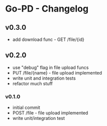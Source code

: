 # Go-PD - Changelog

## v0.3.0

- add download func - GET /file/{id}

## v0.2.0

- use "debug" flag in file upload funcs
- PUT /file/{name} - file upload implemented
- write unit and integration tests
- refactor much stuff

### v0.1.0

- initial commit
- POST /file - file upload implemented
- write unit/integration test

